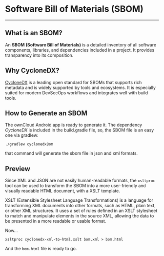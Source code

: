 # Software Bill of Materials (SBOM)

---

## What is an SBOM?

An **SBOM (Software Bill of Materials)** is a detailed inventory of all software components, libraries, and dependencies included in a project. It provides transparency into its composition.


## Why CycloneDX?

[CycloneDX](https://cyclonedx.org/) is a leading open standard for SBOMs that supports rich metadata and is widely supported by tools and ecosystems. It is especially suited for modern DevSecOps workflows and integrates well with build tools.


## How to Generate an SBOM

The ownCloud Android app is ready to generate it. The dependency *CycloneDX* is included in the build.gradle file, so, the SBOM file is an easy one via gradlew:

```
./gradlew cyclonedxBom
```

that command will generate the sbom file in json and xml formats.

## Preview

Since XML and JSON are not easily human-readable formats, the `xsltproc` tool can be used to transform the SBOM into a more user-friendly and visually readable HTML document, with a XSLT template. 

XSLT (Extensible Stylesheet Language Transformations) is a language for transforming XML documents into other formats, such as HTML, plain text, or other XML structures. It uses a set of rules defined in an XSLT stylesheet to match and manipulate elements in the source XML, allowing the data to be presented in a more readable or usable format.

Now...

```
xsltproc cyclonedx-xml-to-html.xslt bom.xml > bom.html
```

And the `bom.html` file is ready to go.



